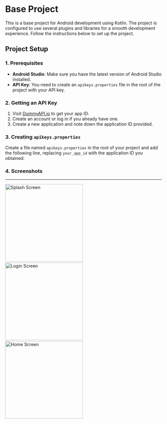 # Base Project

This is a base project for Android development using Kotlin. The project is configured to use several plugins and libraries for a smooth development experience. Follow the instructions below to set up the project.

## Project Setup

### 1. Prerequisites

- **Android Studio**: Make sure you have the latest version of Android Studio installed.
- **API Key**: You need to create an `apikeys.properties` file in the root of the project with your API key.

### 2. Getting an API Key

1. Visit [DummyAPI.io](https://dummyapi.io/) to get your app ID.
2. Create an account or log in if you already have one.
3. Create a new application and note down the application ID provided.

### 3. Creating `apikeys.properties`

Create a file named `apikeys.properties` in the root of your project and add the following line, replacing `your_app_id` with the application ID you obtained:

### 4. Screenshots
---
<img src="https://github.com/user-attachments/assets/c45d29f8-73aa-4d44-a3ed-479046175603" alt="Splash Screen" width="250"/>&nbsp;&nbsp;&nbsp;&nbsp;
<img src="https://github.com/user-attachments/assets/79f56ef2-9b0e-4163-b645-cc65c0d144f3" alt="Login Screen" width="250"/>&nbsp;&nbsp;&nbsp;&nbsp;
<img src="https://github.com/user-attachments/assets/47bc4c4b-93c1-4c51-9f00-a69ba931c521" alt="Home Screen" width="250"/>